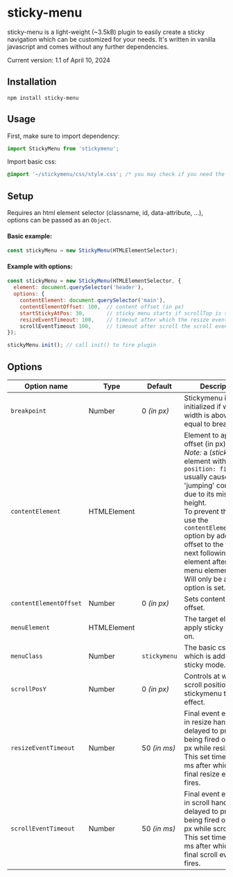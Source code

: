 # sticky-menu
sticky-menu is a light-weight (~3.5kB) plugin to easily create a sticky navigation which can be customized for your needs.
It's written in vanilla javascript and comes without any further dependencies. 

Current version: 1.1 of April 10, 2024

## Installation
```npm
npm install sticky-menu
```

## Usage
First, make sure to import dependency:
```javascript
import StickyMenu from 'stickymenu';
```

Import basic css:
```css
@import '~/stickymenu/css/style.css'; /* you may check if you need the tilde (~) alias for /node_modules folder */
```

## Setup
Requires an html element selector (classname, id, data-attribute, ...), options can be passed as an `Object`.

#### Basic example:
```javascript
const stickyMenu = new StickyMenu(HTMLElementSelector);
```

#### Example with options:
```javascript
const stickyMenu = new StickyMenu(HTMLElementSelector, {
  element: document.querySelector('header'),
  options: {
    contentElement: document.querySelector('main'), 
    contentElementOffset: 100,  // content offset (in px)
    startStickyAtPos: 30,       // sticky menu starts if scrollTop is >= 30px
    resizeEventTimeout: 100,    // timeout after which the resize event fires (in ms)
    scrollEventTimeout 100,     // timeout after scroll the scroll event fires (in ms). 
});

stickyMenu.init(); // call init() to fire plugin
```

## Options
| Option name | Type | Default | Description | Required |
|---|---|---|---|---|
| `breakpoint` | Number  | 0 _(in px)_ | Stickymenu is only initialized if window width is above or equal to breakpoint.  | false |
| `contentElement` | HTMLElement  || Element to apply offset (in px) on.<br>_Note:_ a (_sticky_) element with `position: fixed` usually causes 'jumping' content due to its missing height.<br>To prevent that, just use the `contentElementOffset` option by adding offset to the to the next following element after your menu element.<br> Will only be applied if option is set. | false |
| `contentElementOffset` | Number | 0 _(in px)_ | Sets content element offset. | false |
| `menuElement` | HTMLElement  |  | The target element to apply sticky mode on. | **true** |
| `menuClass` | Number  | `stickymenu` | The basic css class which is added in sticky mode. | false |
| `scrollPosY` | Number  | 0 _(in px)_ | Controls at which scroll position the stickymenu takes effect. | false |
| `resizeEventTimeout` | Number  | 50 _(in ms)_ | Final event execution in resize handler is delayed to prevent being fired on every px while resizing.<br>This set timeout in ms after which the final resize event fires. | false |
| `scrollEventTimeout` | Number  | 50 _(in ms)_ | Final event execution in scroll handler is delayed to prevent being fired on every px while scrolling.<br>This set timeout in ms after which the final scroll event fires. | false |

